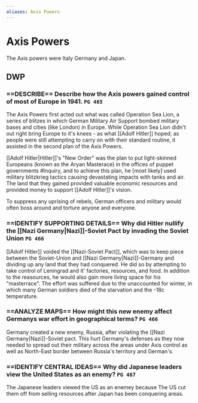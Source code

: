 ```yaml
---
aliases: Axis Powers
---
```

# Axis Powers

The Axis powers were Italy Germany and Japan.

## DWP
### ==DESCRIBE== Describe how the Axis powers gained control of most of Europe in 1941. `PG 465`
The Axis Powers first acted out what was called Operation Sea Lion, a series of blitzes in which German Military Air Support bombed military bases and cities (like London) in Europe. While Operation Sea Lion didn't out right bring Europe to it's knees - as what [[Adolf Hitler]] hoped; as people were still attempting to carry on with their standard routine, it assisted in the second plan of the Axis Powers.

[[Adolf Hitler|Hitler]]'s "New Order" was the plan to put light-skinned Europeans (known as the Aryan Masterace) in the offices of puppet governments #Inquiry, and to achieve this plan, he [most likely] used military blitzkrieg tactics causing devastating impacts with tanks and air. The land that they gained provided valuable economic resources and provided money to support [[Adolf Hitler]]'s vision.

To suppress any uprising of rebels, German officers and military would often boss around and torture anyone and everyone.
### ==IDENTIFY SUPPORTING DETAILS== Why did Hitler nullify the [[Nazi Germany|Nazi]]-Soviet Pact by invading the Soviet Union `PG 466`
[[Adolf Hitler]] voided the [[Nazi-Soviet Pact]], which was to keep piece between the Soviet-Union and [[Nazi Germany|Nazi]]-Germany and dividing up any land that they had conquered. He did so by attempting to take control of Leningrad and it' factories, resources, and food. In addition to the reasources, he would also gain more living space for his "masterrace". The effort was suffered due to the unaccounted for winter, in which many German soldiers died of the starvation and the -18c temperature.
### ==ANALYZE MAPS== How might this new enemy affect Germanys war effort in geographical terms? `PG 466`
Germany created a new enemy, Russia, after violating the [[Nazi Germany|Nazi]]-Soviet pact. This hurt Germany's defenses as they now needed to spread out their military across the areas under Axis control as well as North-East border between Russia's territory and German's.
### ==IDENTIFY CENTRAL IDEAS== Why did Japanese leaders view the United States as an enemy? `PG 467`
The Japanese leaders viewed the US as an enemey because The US cut them off from selling resources after Japan has been conquering areas. 